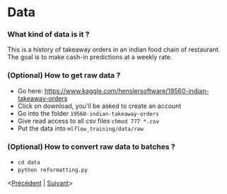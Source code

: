 # Data

### What kind of data is it ?

This is a history of takeaway orders in an indian food chain of restaurant. The goal is to make cash-in predictions at a weekly rate.

### (Optional) How to get raw data  ?

* Go here: https://www.kaggle.com/henslersoftware/19560-indian-takeaway-orders
* Click on download, you'll be asked to create an account
* Go into the folder `19560-indian-takeaway-orders`
* Give read access to all csv files `chmod 777 *.csv`
* Put the data into `mlflow_training/data/raw`

### (Optional) How to convert raw data to batches ?

* `cd data`
* `python reformatting.py`

<[Précédent](setup.md) | [Suivant](exercises.md)>
